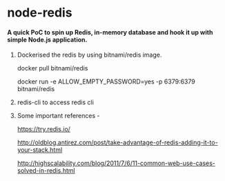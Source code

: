 # node-redis

#### A quick PoC to spin up Redis, in-memory database and hook it up with simple Node.js application.

1. Dockerised the redis by using bitnami/redis image.

   docker pull bitnami/redis
   
   docker run -e ALLOW_EMPTY_PASSWORD=yes -p 6379:6379 bitnami/redis
   
2. redis-cli 
   to access redis cli

3. Some important references - 

   https://try.redis.io/
   
   http://oldblog.antirez.com/post/take-advantage-of-redis-adding-it-to-your-stack.html
   
   http://highscalability.com/blog/2011/7/6/11-common-web-use-cases-solved-in-redis.html
